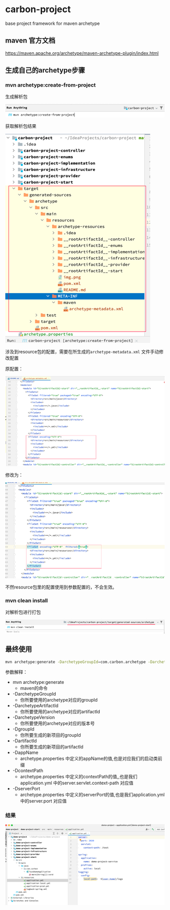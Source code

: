 # carbon-project
base project framework for maven archetype

## maven 官方文档

https://maven.apache.org/archetype/maven-archetype-plugin/index.html

## 生成自己的archetype步骤

### mvn archetype:create-from-project

生成解析包

![img.png](image/img.png)

获取解析包结果

![img_1.png](image/img_1.png)

涉及到resource包的配置，需要在所生成的`archetype-metadata.xml` 文件手动修改配置

原配置：

![img_2.png](image/img_2.png)

修改为：

![img_3.png](image/img_3.png)

不然resource包里的配置使用到参数配置的，不会生效。


### mvn clean install

对解析包进行打包

![img_4.png](image/img_4.png)

## 最终使用

```bash
mvn archetype:generate -DarchetypeGroupId=com.carbon.archetype -DarchetypeArtifactId=carbon-project-archetype -DarchetypeVersion=1.0-SNAPSHOT -DgroupId=com.carbon -DartifactId=demo-project -DappName=TestDemo -DcontextPath=test -DserverPort=2020
```

参数解释：
+ mvn archetype:generate
  + maven的命令
+ -DarchetypeGroupId
  + 你所要使用的archetype对应的groupId
+ -DarchetypeArtifactId
  + 你所要使用的archetype对应的artifactId
+ -DarchetypeVersion
  + 你所要使用的archetype对应的版本号
+ -DgroupId
  + 你所要生成的新项目的groupId
+ -DartifactId
  + 你所要生成的新项目的artifactId
+ -DappName
  + archetype.properties 中定义的appName的值,也是对应我们的启动类前缀
+ -DcontextPath
  + archetype.properties 中定义的contextPath的值,,也是我们application.yml 中的server.servlet.context-path 对应值
+ -DserverPort
  + archetype.properties 中定义的serverPort的值,也是我们application.yml 中的server.port 对应值

### 结果

![img.png](image/img_5.png)